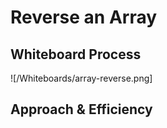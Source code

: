 # Reverse an Array
<!-- Description of the challenge -->

## Whiteboard Process
<!-- Embedded whiteboard image -->
![/Whiteboards/array-reverse.png]

## Approach & Efficiency
<!-- What approach did you take? Discuss Why. What is the Big O space/time for this approach? -->
